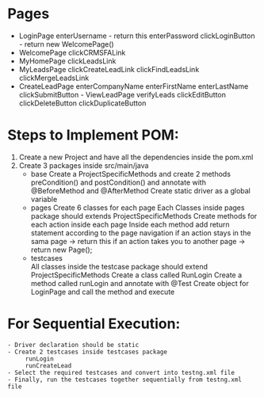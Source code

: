 


# Pages
   - LoginPage
       enterUsername
         - return this
       enterPassword
       clickLoginButton
         - return new WelcomePage()
   - WelcomePage
        clickCRMSFALink
   - MyHomePage
       clickLeadsLink
   - MyLeadsPage
       clickCreateLeadLink
       clickFindLeadsLink
       clickMergeLeadsLink
   - CreateLeadPage
       enterCompanyName
       enterFirstName
       enterLastName
       clickSubmitButton
    - ViewLeadPage
       verifyLeads
       clickEditButton
       clickDeleteButton
       clickDuplicateButton                         
  
# Steps to Implement POM:
  1. Create a new Project and have all the dependencies inside the pom.xml
  2. Create 3 packages inside src/main/java
      - base
         Create a ProjectSpecificMethods and create 2 methods preCondition() and postCondition()
         and annotate with @BeforeMethod and @AfterMethod
         Create static driver as a global variable 
      - pages
         Create 6 classes for each page
         Each Classes inside pages package should extends ProjectSpecificMethods
         Create methods for each action inside each page
         Inside each method add return statement according to the page navigation
            if an action stays in the sama page -> return this
            if an action takes you to another page -> return new Page();
      - testcases  
          All classes inside the testcase package should extend ProjectSpecificMethods
          Create a class called RunLogin
          Create a method called runLogin and annotate with @Test
          Create object for LoginPage and call the method and execute 

# For Sequential Execution:
    - Driver declaration should be static
    - Create 2 testcases inside testcases package
         runLogin
         runCreateLead
    - Select the required testcases and convert into testng.xml file
    - Finally, run the testcases together sequentially from testng.xml file
